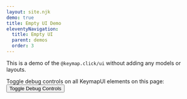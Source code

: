```yaml
---
layout: site.njk
demo: true
title: Empty UI Demo
eleventyNavigation:
  title: Empty UI
  parent: demos
  order: 3
---
```


This is a demo of the `@keymap.click/ui` without adding any models or layouts.

Toggle debug controls on all KeymapUI elements on this page:
<button onclick="toggleAllKeymapUiDebug()">Toggle Debug Controls</button>

<div id="app"></div>

<script type="module">
  import "@keymap.click/ui";
  const app = document.getElementById("app");
  const keymapUi = document.createElement("keymap-ui");
  keymapUi.setAttribute("id", "keymap-empty");
  keymapUi.setAttribute("show-debug", "true");
  keymapUi.setAttribute("query-prefix", "keymap");
  keymapUi.setModelsAndMaps([]);
  app.appendChild(keymapUi);
</script>
